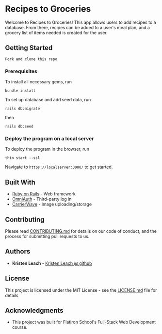 # Recipes to Groceries

Welcome to Recipes to Groceries! This app allows users to add recipes to a database. From there, recipes can be added to a user's meal plan, and a grocery list of items needed is created for the user. 

## Getting Started

```Fork and clone this repo```

### Prerequisites
To install all necessary gems, run 

```bundle install```

To set up database and add seed data, run 

```rails db:migrate```

then 

```rails db:seed```

### Deploy the program on a local server

To deploy the program in the browser, run 

```thin start --ssl```

Navigate to ```https://localserver:3000/``` to get started. 


## Built With

* [Ruby on Rails](http://rubyonrails.org) - Web framework
* [OmniAuth](https://github.com/omniauth/omniauth) - Third-party log in 
* [CarrierWave](https://github.com/carrierwaveuploader/carrierwave) - Image uploading/storage

## Contributing

Please read [CONTRIBUTING.md](https://gist.github.com/PurpleBooth/b24679402957c63ec426) for details on our code of conduct, and the process for submitting pull requests to us.


## Authors

* **Kristen Leach** - [Kristen Leach @ github](https://github.com/kristenleach)

## License

This project is licensed under the MIT License - see the [LICENSE.md](LICENSE.md) file for details

## Acknowledgments

* This project was built for Flatiron School's Full-Stack Web Development course. 
